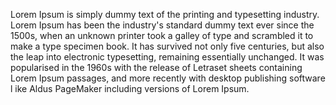 Lorem Ipsum is simply dummy text of the printing and typesetting industry. Lorem Ipsum
has been the industry's standard dummy text ever since the 1500s, when an unknown
printer took a galley of type and scrambled it to make a type specimen book. It has
survived not only five centuries, but also the leap into electronic typesetting,
remaining essentially unchanged. It was popularised in the 1960s with the release of Letraset
sheets containing Lorem Ipsum passages, and more recently with desktop publishing software l
ike Aldus PageMaker including versions of Lorem Ipsum.  